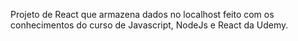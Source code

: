 Projeto de React que armazena dados no localhost feito com os conhecimentos do curso de Javascript, NodeJs e React da Udemy.
